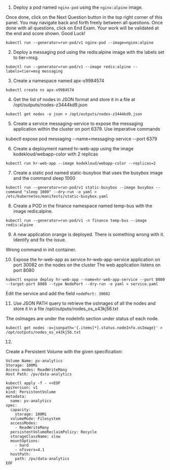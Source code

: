 
1.  Deploy a pod named `nginx-pod` using the `nginx:alpine` image.  

Once done, click on the Next Question button in the top right corner of this panel. 
You may navigate back and forth freely between all questions. Once done with all questions, 
click on End Exam. Your work will be validated at the end and score shown. Good Luck!

```
kubectl run --generator=run-pod/v1 nginx-pod --image=nginx:alpine
```

2. Deploy a messaging pod using the redis:alpine image with the labels set to tier=msg.  
```
kubectl run --generator=run-pod/v1 --image redis:alpine --labels=tier=msg messaging
```

3. Create a namespace named apx-x9984574
```
kubectl create ns apx-x9984574
```

4. Get the list of nodes in JSON format and store it in a file at /opt/outputs/nodes-z3444kd9.json
```
kubectl get nodes -o json > /opt/outputs/nodes-z3444kd9.json
```

5. Create a service messaging-service to expose the messaging application within the cluster on port 6379.
Use imperative commands

kubectl expose pod messaging --name=messaging-service --port 6379



6. Create a deployment named hr-web-app using the image kodekloud/webapp-color with 2 replicas

```
kubectl run hr-web-app --image kodekloud/webapp-color --replicas=2
```

7. Create a static pod named static-busybox that uses the busybox image and the command sleep 1000
```
kubectl run --generator=run-pod/v1 static-busybox --image busybox --command "sleep 1000" --dry-run -o yaml > /etc/kubernetes/manifests/static-busybox.yaml
```

8. Create a POD in the finance namespace named temp-bus with the image redis:alpine.
```
kubectl run --generator=run-pod/v1 -n finance temp-bus --image redis:alpine
```
9. A new application orange is deployed. There is something wrong with it. Identify and fix the issue.

Wrong command in init container.

10.  Expose the hr-web-app as service hr-web-app-service application on port 30082 on the nodes on the cluster
The web application listens on port 8080
```
kubectl expose deploy hr-web-app --name=hr-web-app-service --port 8080 --target-port 8080 --type NodePort --dry-run -o yaml > service.yaml
```
Edit the service and add the field `nodePort: 30082`


11. Use JSON PATH query to retrieve the osImages of all the nodes and store it in a file /opt/outputs/nodes_os_x43kj56.txt


The osImages are under the nodeInfo section under status of each node.

```
kubectl get nodes -o=jsonpath='{.items[*].status.nodeInfo.osImage}' > /opt/outputs/nodes_os_x43kj56.txt
```
12. 
Create a Persistent Volume with the given specification:
```
Volume Name: pv-analytics
Storage: 100Mi
Access modes: ReadWriteMany
Host Path: /pv/data-analytics
```

```
kubectl apply -f - <<EOF
apiVersion: v1
kind: PersistentVolume
metadata:
  name: pv-analytics
spec:
  capacity:
    storage: 100Mi
  volumeMode: Filesystem
  accessModes:
    - ReadWriteMany
  persistentVolumeReclaimPolicy: Recycle
  storageClassName: slow
  mountOptions:
    - hard
    - nfsvers=4.1
  hostPath:
    path: /pv/data-analytics
EOF
```
